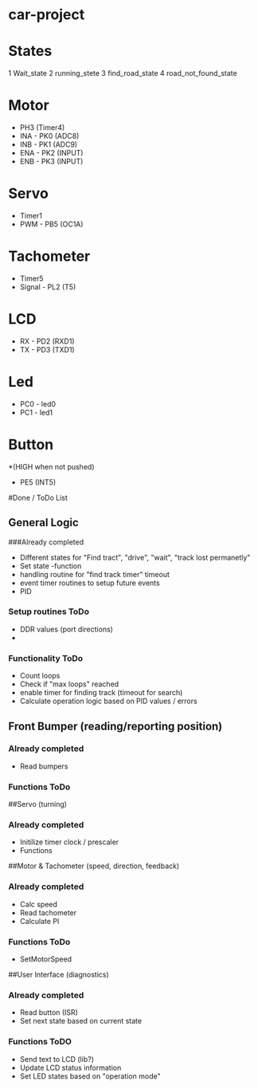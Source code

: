 car-project
===========

States
======
1 Wait_state
2 running_stete
3 find_road_state
4 road_not_found_state
 


Motor 
=======
 * PH3 (Timer4)
 * INA - PK0 (ADC8)
 * INB - PK1 (ADC9)
 * ENA - PK2 (INPUT)
 * ENB - PK3 (INPUT)

Servo 
=======
 * Timer1
 * PWM - PB5 (OC1A)

Tachometer 
=======
 * Timer5
 * Signal - PL2 (T5)


LCD
=======
 * RX - PD2 (RXD1)
 * TX - PD3 (TXD1)

Led
=======
 * PC0 - led0 
 * PC1 - led1
 
Button 
=======
 *(HIGH when not pushed)
 * PE5 (INT5)
 


#Done / ToDo List

## General Logic
###Already completed
* Different states for "Find tract", "drive", "wait", "track lost permanetly"
* Set state -function
* handling routine for "find track timer" timeout
* event timer routines to setup future events
* PID

### Setup routines ToDo
* DDR values (port directions)
* 


### Functionality ToDo
* Count loops
* Check if "max loops" reached
* enable timer for finding track (timeout for search)
* Calculate operation logic based on PID values / errors

## Front Bumper (reading/reporting position)
### Already completed
* Read bumpers


### Functions ToDo


##Servo (turning)

### Already completed
* Initilize timer clock / prescaler
* Functions


##Motor & Tachometer (speed, direction, feedback)
### Already completed
* Calc speed
* Read tachometer
* Calculate PI

### Functions ToDo
* SetMotorSpeed 

##User Interface (diagnostics)
### Already completed
- Read button (ISR)
- Set next state based on current state

### Functions ToDO
- Send text to LCD (lib?)
- Update LCD status information
- Set LED states based on "operation mode"

 

